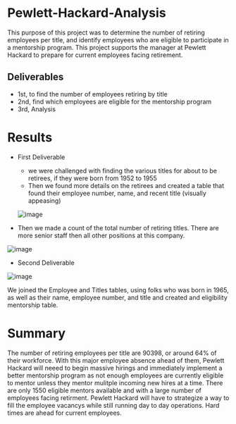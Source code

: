 # Pewlett-Hackard-Analysis

This purpose of this project was to determine the number of retiring employees per title, and identify employees who are eligible to participate in a mentorship program. This project supports the manager at Pewlett Hackard to prepare for current employees facing retirement.

## Deliverables
* 1st, to find the number of employees retiring by title
* 2nd, find which employees are eligible for the mentorship program
* 3rd, Analysis

# Results

* First Deliverable
  * we were challenged with finding the various titles for about to be retirees, if they were born from 1952 to 1955
  * Then we found more details on the retirees and created a table that found their employee number, name, and recent title (visually appeasing)
  
  ![image](https://user-images.githubusercontent.com/86068655/145681189-6967387b-bcbc-4865-a6c1-f06f02b41aa2.png)  
 
 * Then we made a count of the total number of retiring titles. There are more senior staff then all other positions at this company. 
 
![image](https://user-images.githubusercontent.com/86068655/145681138-a58c13c5-d3a7-4302-90bd-6b4f8b17d310.png)



* Second Deliverable

![image](https://user-images.githubusercontent.com/86068655/145681122-ae97b7a1-59aa-4cc5-b5e2-d11ce99f0271.png)

We joined the Employee and Titles tables, using folks who was born in 1965, as well as their name, employee number, and title and created and eligibility       mentorship table.


# Summary
 The number of retiring employees per title are 90398, or around 64% of their workforce. With this major employee absence ahead of them, Pewlett Hackard will neeed to begin massive hirings and immediately implement a better mentorship program as not enough employees are currently eligible to mentor unless they mentor mulitple incoming new hires at a time. There are only 1550 eligible mentors available and with a large number of employees facing retirment. Pewlett Hackard will have to strategize a way to fill the employee vacancys while still running day to day operations. Hard times are ahead for current employees.
